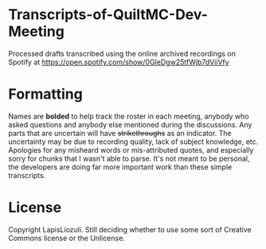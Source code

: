 # Transcripts-of-QuiltMC-Dev-Meeting
Processed drafts transcribed using the online archived recordings on Spotify at https://open.spotify.com/show/0GIeDgw25tfWjb7dViiVfy
# Formatting
Names are **bolded** to help track the roster in each meeting, anybody who asked questions and anybody else mentioned during the discussions.
Any parts that are uncertain will have ~~strikethroughs~~ as an indicator. The uncertainty may be due to recording quality, lack of subject knowledge, etc. Apologies for any misheard words or mis-attributed quotes, and especially sorry for chunks that I wasn't able to parse. It's not meant to be personal, the developers are doing far more important work than these simple transcripts.
# License
Copyright LapisLiozuli. Still deciding whether to use some sort of Creative Commons license or the Unlicense.
